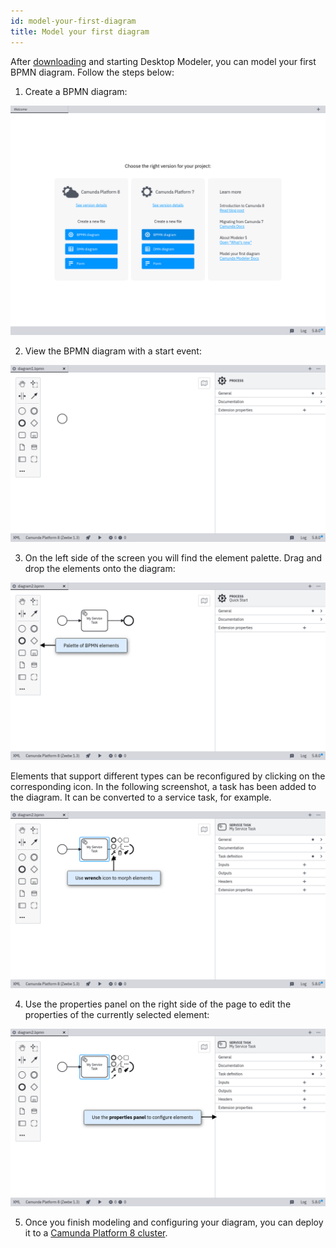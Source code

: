 ```yaml
---
id: model-your-first-diagram
title: Model your first diagram
---
```


After [downloading](./install-the-modeler.md) and starting Desktop Modeler, you can model your first BPMN diagram. Follow the steps below:

1. Create a BPMN diagram:

![empty application](./img/empty.png)

2. View the BPMN diagram with a start event:

![new diagram](./img/new-diagram.png)

3. On the left side of the screen you will find the element palette. Drag and drop the elements onto the diagram:

![elements](./img/elements.png)

Elements that support different types can be reconfigured by clicking on the corresponding icon. In the following screenshot, a task has been added to the diagram. It can be converted to a service task, for example.

![task configuration](img/element-configuration.png)

4. Use the properties panel on the right side of the page to edit the properties of the currently selected element:

![properties panel](img/properties-panel.png)

5. Once you finish modeling and configuring your diagram, you can deploy it to a [Camunda Platform 8 cluster](./connect-to-camunda-platform-8.md).
